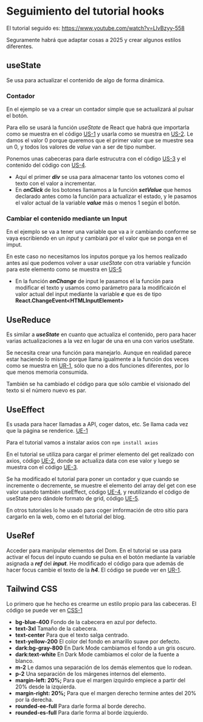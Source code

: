 # Seguimiento del tutorial hooks
El tutorial seguido es: https://www.youtube.com/watch?v=LlvBzyy-558

Seguramente habrá que adaptar cosas a 2025 y crear algunos estilos diferentes.

## useState

Se usa para actualizar el contenido de algo de forma dinámica.

### Contador
En el ejemplo se va a crear un contador simple que se actualizará al pulsar el botón.

Para ello se usará la función *useState* de React que habrá que importarla como se muestra en el código [US-1](./src//assets/documentation/CodesUseState.md#us1) y usarla como se muestra en [US-2](./src//assets/documentation/CodesUseState.md#us2). Le damos el valor 0 porque queremos que el primer valor que se muestre sea un 0, y todos los valores de *value* van a ser de tipo number.

Ponemos unas cabeceras para darle estrucutra con el código [US-3](./src//assets/documentation/CodesUseState.md#us3) y el contenido del código con [US-4](./src//assets/documentation/CodesUseState.md#us4).

* Aquí el primer ***div*** se usa para almacenar tanto los votones como el texto con el valor a incrementar.
* En ***onClick*** de los botones llamamos a la función ***setValue*** que hemos declarado antes como la función para actualizar el estado, y le pasamos el valor actual de la variable ***value*** más o menos 1 según el botón.

### Cambiar el contenido mediante un Input
En el ejemplo se va a tener una variable que va a ir cambiando conforme se vaya escribiendo en un *input* y cambiará por el valor que se ponga en el imput.

En este caso no necesitamos los inputos porque ya los hemos realizado antes así que podemos volver a usar *useState* con otra variable y función para este elemento como se muestra en [US-5](./src//assets/documentation/CodesUseState.md#us5)

* En la función ***onChange*** de input le pasamos el la función para modificar el texto y usamos como parámetro para la modificaicón el valor actual del input mediante la variable ***e*** que es de tipo **React.ChangeEvent\<HTMLInputElement\>**

## UseReduce
Es similar a ***useState*** en cuanto que actualiza el contenido, pero para hacer varias actualizaciones a la  vez en lugar de una en una con varios useState.

Se necesita crear una función para manejarlo. Aunque en realidad parece estar haciendo lo mismo porque llama igualmente a la función dos veces como se muestra en [UR-1](./src//assets/documentation/CodesUseReducer.md#UR1), sólo que no a dos funciones diferentes, por lo que menos memoria consumida.

También se ha cambiado el código para que sólo cambie el visionado del texto si el número nuevo es par.

## UseEffect

Es usada para hacer llamadas a API, coger datos, etc. Se llama cada vez que la página se renderice. [UE-1](./src/assets/documentation/CodesUseEffect.md#ue1)

Para el tutorial vamos a instalar axios con `npm install axios`

En el tutorial se utiliza para cargar el primer elemento del get realizado con axios, código [UE-2](./src/assets/documentation/CodesUseEffect.md#ue2), donde se actualiza data con ese valor y luego se muestra con el código [UE-3](./src/assets/documentation/CodesUseEffect.md#ue3).

Se ha modificado el tutorial para poner un contador y que cuando se incremente o decremente, se muestre el elemento del array del get con ese valor usando también useEffect, código [UE-4](./src/assets/documentation/CodesUseEffect.md#ue4), y reutilizando el código de useState pero dándole formato de grid, código [UE-5](./src/assets/documentation/CodesUseEffect.md#ue5).

En otros tutoriales lo he usado para coger imformación de otro sitio para cargarlo en la web, como en el tutorial del blog.

## UseRef

Acceder para manipular elementos del Dom. En el tutorial se usa para activar el focus del inputo cuando se pulsa en el botón mediante la variable asignada a ***ref*** del ***input***. He modificado el código para que además de hacer focus cambie el texto de la ***h4***. El código se puede ver en [UR-1](./src/assets/documentation/CodesUseRef.md#ur1).


## Tailwind CSS
<a id="textcss1"></a>

Lo primero que he hecho es crearme un estilo propio para las cabeceras. El código se puede ver en [CSS-1](./src//assets/documentation/CodesCSS.md#CSS1)
* **bg-blue-400** Fondo de la cabecera en azul por defecto.
* **text-3xl** Tamaño de la cabecera.
* **text-center** Para que el texto salga centrado.
* **text-yellow-200** El color del fondo en amarillo suave por defecto.
* **dark:bg-gray-800** En Dark Mode cambiamos el fondo a un gris oscuro.
* **dark:text-white** En Dark Mode cambiamos el color de la fuente a blanco.
* **m-2** Le damos una separación de los demás elementos que lo rodean.
* **p-2** Una separación de los márgenes internos del elemento.
* **margin-left: 20%;** Para que el margen izquirdo empiece a partir del 20% desde la izquierda.
* **margin-right: 20%;** Para que el margen derecho termine antes del 20% por la derecha.
* **rounded-ee-full** Para darle forma al borde derecho.
* **rounded-es-full** Para darle forma al borde izquierdo.

<a id="textcss2"></a>


